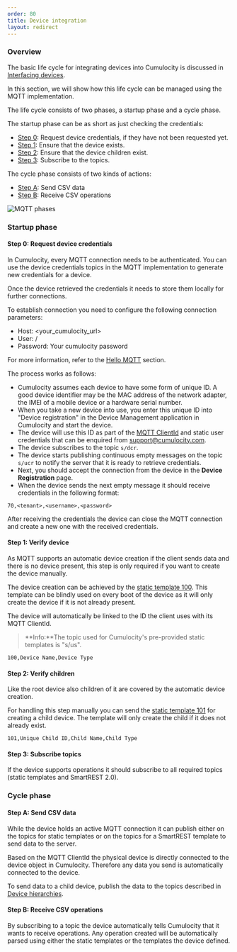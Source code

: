 ```yaml
---
order: 80
title: Device integration
layout: redirect
---
```


### Overview

The basic life cycle for integrating devices into Cumulocity is discussed in [Interfacing devices](/guides/concepts/interfacing-devices).

In this section, we will show how this life cycle can be managed using the MQTT implementation.

The life cycle consists of two phases, a startup phase and a cycle phase.

The startup phase can be as short as just checking the credentials:

* [Step 0](#step-0-request-device-credentials): Request device credentials, if they have not been requested yet.
* [Step 1](#step-1-verify-device): Ensure that the device exists.
* [Step 2](#step-2-verify-children): Ensure that the device children exist.
* [Step 3](#step-3-subscribe-topics): Subscribe to the topics.

The cycle phase consists of two kinds of actions:

* [Step A](#step-a-send-csv-data): Send CSV data
* [Step B](#step-b-receive-csv-operations): Receive CSV operations

![MQTT phases](/guides/images/mqtt/mqttDeviceIntegration.png)


### Startup phase

#### Step 0: Request device credentials

In Cumulocity, every MQTT connection needs to be authenticated. You can use the device credentials topics in the MQTT implementation to generate new credentials for a device.

Once the device retrieved the credentials it needs to store them locally for further connections.

To establish connection you need to configure the following connection parameters:

- Host: <your_cumulocity_url>
- User: <tenant>/<username>
- Password: Your cumulocity password

For more information, refer to the [Hello MQTT](https://www.cumulocity.com/guides/device-sdk/mqtt/#hello-mqtt) section.

The process works as follows:

* Cumulocity assumes each device to have some form of unique ID. A good device identifier may be the MAC address of the network adapter, the IMEI of a mobile device or a hardware serial number.
* When you take a new device into use, you enter this unique ID into "Device registration" in the Device Management application in Cumulocity and start the device.
* The device will use this ID as part of the [MQTT ClientId](/guides/device-sdk/mqtt#mqtt-clientid) and static user credentials that can be enquired from support@cumulocity.com.
* The device subscribes to the topic `s/dcr`.
* The device starts publishing continuous empty messages on the topic `s/ucr` to notify the server that it is ready to retrieve credentials.
* Next, you should accept the connection from the device in the **Device Registration** page.
* When the device sends the next empty message it should receive credentials in the following format:
```
70,<tenant>,<username>,<password>
```

After receiving the credentials the device can close the MQTT connection and create a new one with the received credentials.

#### Step 1: Verify device

As MQTT supports an automatic device creation if the client sends data and there is no device present, this step is only required if you want to create the device manually.

The device creation can be achieved by the [static template 100](/guides/device-sdk/mqtt#static-templates). This template can be blindly used on every boot of the device as it will only create the device if it is not already present.

The device will automatically be linked to the ID the client uses with its MQTT ClientId.

>**Info:**The topic used for Cumulocity's pre-provided static templates is "s/us".

```
100,Device Name,Device Type
```

#### Step 2: Verify children

Like the root device also children of it are covered by the automatic device creation.

For handling this step manually you can send the [static template 101](/guides/device-sdk/mqtt#static-templates) for creating a child device. The template will only create the child if it does not already exist.

```
101,Unique Child ID,Child Name,Child Type
```

#### Step 3: Subscribe topics

If the device supports operations it should subscribe to all required topics (static templates and SmartREST 2.0).

### Cycle phase

#### Step A: Send CSV data

While the device holds an active MQTT connection it can publish either on the topics for static templates or on the topics for a SmartREST template to send data to the server.

Based on the MQTT ClientId the physical device is directly connected to the device object in Cumulocity. Therefore any data you send is automatically connected to the device.

To send data to a child device, publish the data to the topics described in [Device hierarchies](/guides/device-sdk/mqtt#device-hierarchies).

#### Step B: Receive CSV operations

By subscribing to a topic the device automatically tells Cumulocity that it wants to receive operations. Any operation created will be automatically parsed using either the static templates or the templates the device defined.

